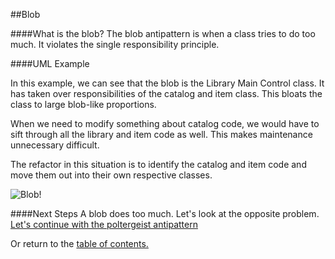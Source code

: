 ##Blob

####What is the blob?
The blob antipattern is when a class tries to do too much.
It violates the single responsibility principle. 

####UML Example

In this example, we can see that the blob is the Library Main Control class. It
has taken over responsibilities of the catalog and item class. This bloats the 
class to large blob-like proportions.

When we need to modify something about catalog code, we would have to sift through
all the library and item code as well. This makes maintenance unnecessary difficult.

The refactor in this situation is to identify the catalog and item code and move
them out into their own respective classes.

![Blob!](https://github.com/trekbaum/present/blob/master/anti/resourses/blob.png "Blob UML")

####Next Steps
A blob does too much. Let's look at the opposite problem. 
[Let's continue with the poltergeist antipattern](https://github.com/trekbaum/present/blob/master/anti/slide4.md)

Or return to the [table of contents.](https://github.com/trekbaum/present/blob/master/anti/README.md)
